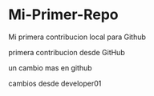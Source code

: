 # Mi-Primer-Repo

Mi primera contribucion local para Github

primera contribucion desde GitHub

un cambio mas en github

cambios desde developer01